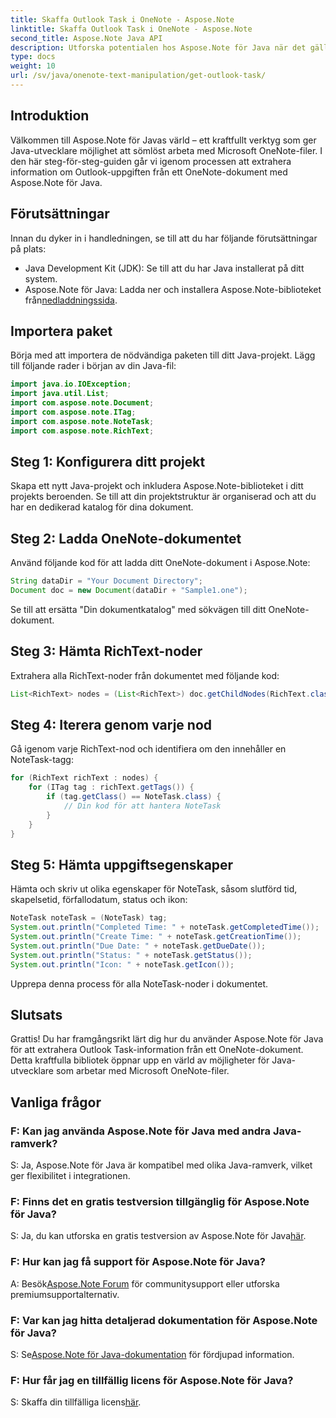 ```yaml
---
title: Skaffa Outlook Task i OneNote - Aspose.Note
linktitle: Skaffa Outlook Task i OneNote - Aspose.Note
second_title: Aspose.Note Java API
description: Utforska potentialen hos Aspose.Note för Java när det gäller att extrahera Outlook Task-detaljer från OneNote-dokument utan ansträngning. Lyft din Java-utveckling med detta robusta bibliotek.
type: docs
weight: 10
url: /sv/java/onenote-text-manipulation/get-outlook-task/
---
```

## Introduktion
Välkommen till Aspose.Note för Javas värld – ett kraftfullt verktyg som ger Java-utvecklare möjlighet att sömlöst arbeta med Microsoft OneNote-filer. I den här steg-för-steg-guiden går vi igenom processen att extrahera information om Outlook-uppgiften från ett OneNote-dokument med Aspose.Note för Java.
## Förutsättningar
Innan du dyker in i handledningen, se till att du har följande förutsättningar på plats:
- Java Development Kit (JDK): Se till att du har Java installerat på ditt system.
-  Aspose.Note för Java: Ladda ner och installera Aspose.Note-biblioteket från[nedladdningssida](https://releases.aspose.com/note/java/).
## Importera paket
Börja med att importera de nödvändiga paketen till ditt Java-projekt. Lägg till följande rader i början av din Java-fil:
```java
import java.io.IOException;
import java.util.List;
import com.aspose.note.Document;
import com.aspose.note.ITag;
import com.aspose.note.NoteTask;
import com.aspose.note.RichText;
```
## Steg 1: Konfigurera ditt projekt
Skapa ett nytt Java-projekt och inkludera Aspose.Note-biblioteket i ditt projekts beroenden. Se till att din projektstruktur är organiserad och att du har en dedikerad katalog för dina dokument.
## Steg 2: Ladda OneNote-dokumentet
Använd följande kod för att ladda ditt OneNote-dokument i Aspose.Note:
```java
String dataDir = "Your Document Directory";
Document doc = new Document(dataDir + "Sample1.one");
```
Se till att ersätta "Din dokumentkatalog" med sökvägen till ditt OneNote-dokument.
## Steg 3: Hämta RichText-noder
Extrahera alla RichText-noder från dokumentet med följande kod:
```java
List<RichText> nodes = (List<RichText>) doc.getChildNodes(RichText.class);
```
## Steg 4: Iterera genom varje nod
Gå igenom varje RichText-nod och identifiera om den innehåller en NoteTask-tagg:
```java
for (RichText richText : nodes) {
    for (ITag tag : richText.getTags()) {
        if (tag.getClass() == NoteTask.class) {
            // Din kod för att hantera NoteTask
        }
    }
}
```
## Steg 5: Hämta uppgiftsegenskaper
Hämta och skriv ut olika egenskaper för NoteTask, såsom slutförd tid, skapelsetid, förfallodatum, status och ikon:
```java
NoteTask noteTask = (NoteTask) tag;
System.out.println("Completed Time: " + noteTask.getCompletedTime());
System.out.println("Create Time: " + noteTask.getCreationTime());
System.out.println("Due Date: " + noteTask.getDueDate());
System.out.println("Status: " + noteTask.getStatus());
System.out.println("Icon: " + noteTask.getIcon());
```
Upprepa denna process för alla NoteTask-noder i dokumentet.
## Slutsats
Grattis! Du har framgångsrikt lärt dig hur du använder Aspose.Note för Java för att extrahera Outlook Task-information från ett OneNote-dokument. Detta kraftfulla bibliotek öppnar upp en värld av möjligheter för Java-utvecklare som arbetar med Microsoft OneNote-filer.
## Vanliga frågor
### F: Kan jag använda Aspose.Note för Java med andra Java-ramverk?
S: Ja, Aspose.Note för Java är kompatibel med olika Java-ramverk, vilket ger flexibilitet i integrationen.
### F: Finns det en gratis testversion tillgänglig för Aspose.Note för Java?
 S: Ja, du kan utforska en gratis testversion av Aspose.Note för Java[här](https://releases.aspose.com/).
### F: Hur kan jag få support för Aspose.Note för Java?
 A: Besök[Aspose.Note Forum](https://forum.aspose.com/c/note/28) för communitysupport eller utforska premiumsupportalternativ.
### F: Var kan jag hitta detaljerad dokumentation för Aspose.Note för Java?
 S: Se[Aspose.Note för Java-dokumentation](https://reference.aspose.com/note/java/) för fördjupad information.
### F: Hur får jag en tillfällig licens för Aspose.Note för Java?
 S: Skaffa din tillfälliga licens[här](https://purchase.aspose.com/temporary-license/).